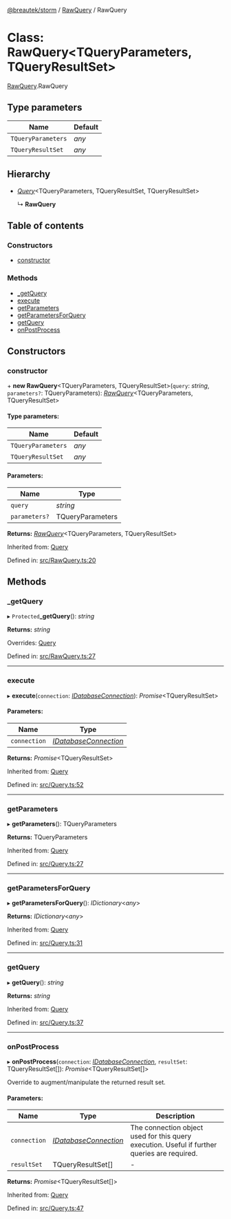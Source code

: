 [@breautek/storm](../README.md) / [RawQuery](../modules/rawquery.md) / RawQuery

# Class: RawQuery<TQueryParameters, TQueryResultSet\>

[RawQuery](../modules/rawquery.md).RawQuery

## Type parameters

Name | Default |
------ | ------ |
`TQueryParameters` | *any* |
`TQueryResultSet` | *any* |

## Hierarchy

* [*Query*](query.query-1.md)<TQueryParameters, TQueryResultSet, TQueryResultSet\>

  ↳ **RawQuery**

## Table of contents

### Constructors

- [constructor](rawquery.rawquery-1.md#constructor)

### Methods

- [\_getQuery](rawquery.rawquery-1.md#_getquery)
- [execute](rawquery.rawquery-1.md#execute)
- [getParameters](rawquery.rawquery-1.md#getparameters)
- [getParametersForQuery](rawquery.rawquery-1.md#getparametersforquery)
- [getQuery](rawquery.rawquery-1.md#getquery)
- [onPostProcess](rawquery.rawquery-1.md#onpostprocess)

## Constructors

### constructor

\+ **new RawQuery**<TQueryParameters, TQueryResultSet\>(`query`: *string*, `parameters?`: TQueryParameters): [*RawQuery*](rawquery.rawquery-1.md)<TQueryParameters, TQueryResultSet\>

#### Type parameters:

Name | Default |
------ | ------ |
`TQueryParameters` | *any* |
`TQueryResultSet` | *any* |

#### Parameters:

Name | Type |
------ | ------ |
`query` | *string* |
`parameters?` | TQueryParameters |

**Returns:** [*RawQuery*](rawquery.rawquery-1.md)<TQueryParameters, TQueryResultSet\>

Inherited from: [Query](query.query-1.md)

Defined in: [src/RawQuery.ts:20](https://github.com/breautek/storm/blob/51bc6e5/src/RawQuery.ts#L20)

## Methods

### \_getQuery

▸ `Protected`**_getQuery**(): *string*

**Returns:** *string*

Overrides: [Query](query.query-1.md)

Defined in: [src/RawQuery.ts:27](https://github.com/breautek/storm/blob/51bc6e5/src/RawQuery.ts#L27)

___

### execute

▸ **execute**(`connection`: [*IDatabaseConnection*](../interfaces/idatabaseconnection.idatabaseconnection-1.md)): *Promise*<TQueryResultSet\>

#### Parameters:

Name | Type |
------ | ------ |
`connection` | [*IDatabaseConnection*](../interfaces/idatabaseconnection.idatabaseconnection-1.md) |

**Returns:** *Promise*<TQueryResultSet\>

Inherited from: [Query](query.query-1.md)

Defined in: [src/Query.ts:52](https://github.com/breautek/storm/blob/51bc6e5/src/Query.ts#L52)

___

### getParameters

▸ **getParameters**(): TQueryParameters

**Returns:** TQueryParameters

Inherited from: [Query](query.query-1.md)

Defined in: [src/Query.ts:27](https://github.com/breautek/storm/blob/51bc6e5/src/Query.ts#L27)

___

### getParametersForQuery

▸ **getParametersForQuery**(): *IDictionary*<*any*\>

**Returns:** *IDictionary*<*any*\>

Inherited from: [Query](query.query-1.md)

Defined in: [src/Query.ts:31](https://github.com/breautek/storm/blob/51bc6e5/src/Query.ts#L31)

___

### getQuery

▸ **getQuery**(): *string*

**Returns:** *string*

Inherited from: [Query](query.query-1.md)

Defined in: [src/Query.ts:37](https://github.com/breautek/storm/blob/51bc6e5/src/Query.ts#L37)

___

### onPostProcess

▸ **onPostProcess**(`connection`: [*IDatabaseConnection*](../interfaces/idatabaseconnection.idatabaseconnection-1.md), `resultSet`: TQueryResultSet[]): *Promise*<TQueryResultSet[]\>

Override to augment/manipulate the returned result set.

#### Parameters:

Name | Type | Description |
------ | ------ | ------ |
`connection` | [*IDatabaseConnection*](../interfaces/idatabaseconnection.idatabaseconnection-1.md) | The connection object used for this query execution. Useful if further queries are required.   |
`resultSet` | TQueryResultSet[] | - |

**Returns:** *Promise*<TQueryResultSet[]\>

Inherited from: [Query](query.query-1.md)

Defined in: [src/Query.ts:47](https://github.com/breautek/storm/blob/51bc6e5/src/Query.ts#L47)
